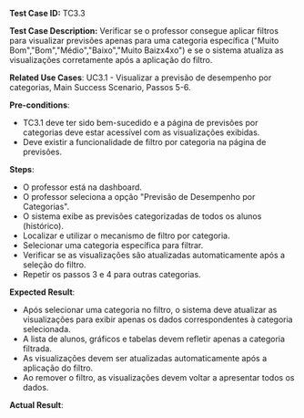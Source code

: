 **Test Case ID:** TC3.3

**Test Case Description:**  Verificar se o professor consegue aplicar filtros para visualizar previsões apenas para uma categoria específica ("Muito Bom","Bom","Médio","Baixo","Muito Baizx4xo") e se o sistema atualiza as visualizações corretamente após a aplicação do filtro.

**Related Use Cases**:  UC3.1 - Visualizar a previsão de desempenho por categorias, Main Success Scenario, Passos 5-6.

**Pre-conditions**:
- TC3.1 deve ter sido bem-sucedido e a página de previsões por categorias deve estar acessível com as visualizações exibidas.
- Deve existir a funcionalidade de filtro por categoria na página de previsões.

**Steps**:
- O professor está na dashboard.
- O professor seleciona a opção "Previsão de Desempenho por Categorias".
- O sistema exibe as previsões categorizadas de todos os alunos (histórico).
- Localizar e utilizar o mecanismo de filtro por categoria.
- Selecionar uma categoria específica para filtrar.
- Verificar se as visualizações são atualizadas automaticamente após a seleção do filtro.
- Repetir os passos 3 e 4 para outras categorias.

**Expected Result**:
- Após selecionar uma categoria no filtro, o sistema deve atualizar as visualizações para exibir apenas os dados correspondentes à categoria selecionada.
- A lista de alunos, gráficos e tabelas devem refletir apenas a categoria filtrada.
- As visualizações devem ser atualizadas automaticamente após a aplicação do filtro.
- Ao remover o filtro, as visualizações devem voltar a apresentar todos os dados.

**Actual Result**: